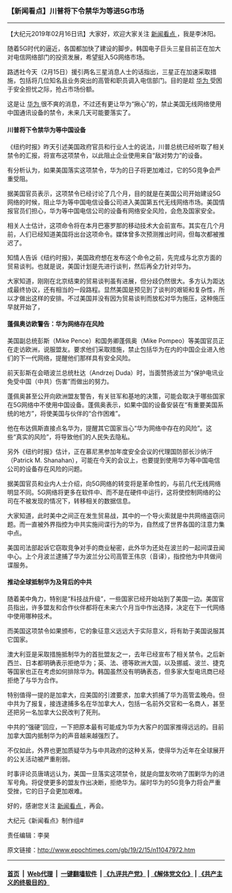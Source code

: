 ### 【新闻看点】川普将下令禁华为等进5G市场
------------------------

<p>
 【大纪元2019年02月16日讯】大家好，欢迎大家关注
 <a href="http://www.epochtimes.com/gb/tag/%E6%96%B0%E9%97%BB%E7%9C%8B%E7%82%B9.html">
  新闻看点
 </a>
 ，我是李沐阳。
</p>
<p>
 随着5G时代的逼近，各国都加快了建设的脚步。韩国电子巨头三星目前正在加大对电信网络部门的投资发展，希望挺入5G网络市场。
</p>
<p>
 路透社今天（2月15日）援引两名三星消息人士的话指出，三星正在加速采取措施，包括将几位知名且业务突出的高管和职员调入电信部门。目的是趁
 <a href="http://www.epochtimes.com/gb/tag/%E5%8D%8E%E4%B8%BA.html">
  华为
 </a>
 受困于安全担忧之际，抢占市场份额。
</p>
<p>
 这是让
 <a href="http://www.epochtimes.com/gb/tag/%E5%8D%8E%E4%B8%BA.html">
  华为
 </a>
 很不爽的消息，不过还有更让华为“揪心”的，禁止美国无线网络使用中国通讯设备的禁令，未来几天可能要落实了。
</p>
<h4>
 川普将下令禁华为等中国设备
</h4>
<p>
 《纽约时报》昨天引述美国政府官员和行业人士的说法，川普总统已经听取了相关禁令的汇报，将宣布这项禁令，以此阻止企业使用来自“敌对势力”的设备。
</p>
<p>
 有分析认为，如果美国落实这项禁令，华为的日子将更加难过，它的5G竞争会严重受阻。
</p>
<p>
 据美国官员表示，这项禁令已经讨论了几个月，目的就是在美国公司开始建设5G网络的时候，阻止华为等中国电信设备公司进入美国第五代无线网络市场。美国情报官员们担心，华为等中国电信公司的设备有网络安全风险，会危及国家安全。
</p>
<p>
 相关人士估计，这项命令将在本月巴塞罗那的移动技术大会前宣布。其实在几个月前，人们已经知道美国将出台这项命令。媒体曾多次预测推出时间，但每次都被推迟了。
</p>
<p>
 知情人告诉《纽约时报》，美国政府想在发布这个命令之前，先完成与北京方面的贸易谈判。也就是说，美国计划是先进行谈判，然后再全力针对华为。
</p>
<p>
 大家知道，刚刚在北京结束的贸易谈判虽有进展，但分歧仍然很大。多方认为距达成最终协议，还有相当的一段路程。显然美国是预见到了谈判的艰钜和复杂性，所以才做出这样的安排。不过美国并没有因为贸易谈判而放松对华为施压，这种施压早就开始了，
</p>
<h4>
 蓬佩奥访欧警告：华为网络存在风险
</h4>
<p>
 美国副总统彭斯（Mike Pence）和国务卿蓬佩奥（Mike Pompeo）等美国官员正在走访欧洲，说服盟友。要求他们采取措施，禁止包括华为在内的中国企业进入他们的下一代网络，提醒他们那样具有安全风险。
</p>
<p>
 前天彭斯在会晤波兰总统杜达（Andrzej Duda）时，当面赞扬波兰为“保护电讯业免受中国（中共）伤害”而做出的努力。
</p>
<p>
 蓬佩奥甚至公开向欧洲盟友警告，有关驻军和基地的决策，可能会取决于哪些国家在5G网络中不使用中国设备。蓬佩奥表示，如果中国的设备安装在“有重要美国系统的地方”，将使美国与伙伴的“合作困难”。
</p>
<p>
 他在布达佩斯直接点名华为，提醒其它国家当心“华为网络中存在的风险”。这些“真实的风险”，将导致他们的人民失去隐私。
</p>
<p>
 另外《纽约时报》估计，正在慕尼黑参加年度安全会议的代理国防部长沙纳汗（Patrick M. Shanahan），可能在今天的会议上，也要提到使用华为等中国电信公司的设备存在风险的问题。
</p>
<p>
 据美国官员和业内人士介绍，向5G网络的转变将是革命性的，与前几代无线网络明显不同。5G网络将更多在软件中、而不是在硬件中运行，这将使控制网络的公司在不被发现的情况下，转移相关的数据信息。
</p>
<p>
 大家知道，此时美中之间正在发生贸易战，其中的一个导火索就是中共网络盗窃问题。而一直被外界指控为中共实施间谍行为的华为，自然成了世界各国的注意力集中点。
</p>
<p>
 美国司法部起诉它窃取竞争对手的商业秘密，此外华为还处在波兰的一起间谍丑闻中心。上个月波兰逮捕了华为波兰分公司高管王伟京（音译），指控他为中共做间谍服务。
</p>
<h4>
 推动全球抵制华为及背后的中共
</h4>
<p>
 随着美中角力，特别是“科技战升级”，一些国家已经开始站到了美国一边。美国官员指出，许多盟友和合作伙伴都将在未来六个月当中作出选择，决定在下一代网络中使用哪种技术。
</p>
<p>
 而美国这项禁令如果颁布，它的象征意义远远大于实际意义，将有助于美国说服其它国家。
</p>
<p>
 澳大利亚是采取措施抵制华为的首批盟友之一，去年已经宣布了相关禁令。之后新西兰、日本都明确表示拒绝华为；英、法、德等欧洲大国，以及挪威、波兰、捷克等国家也正在考虑如何排除华为。韩国虽然没有明确表态，但多家大型电讯商已经拒绝了与华为合作。
</p>
<p>
 特别值得一提的是加拿大，应美国的引渡要求，加拿大抓捕了华为高管孟晚舟。但中共为了报复，接连逮捕多名在华加拿大人，包括一名前外交官和一名商人，甚至还把另一名加拿大公民改判了死刑。
</p>
<p>
 中共的“强硬”回应，一下把原本最有可能成为华为大客户的国家推得远远的。目前加拿大国内抵制华为的声音越来越强烈了。
</p>
<p>
 不仅如此，外界也更加质疑华为与中共政府的这种关系，使得华为近年在全球展开的公关活动被严重削弱。
</p>
<p>
 时事评论员唐靖远认为，美国一旦落实这项禁令，就是向盟友吹响了围剿华为的进军号角。将促使更多的盟友作出决断，拒绝华为。届时华为的5G竞争力将会严重受挫，它的日子会更加艰难。
</p>
<p>
 好的，感谢您关注
 <a href="http://www.epochtimes.com/gb/tag/%E6%96%B0%E9%97%BB%E7%9C%8B%E7%82%B9.html">
  新闻看点
 </a>
 ，再会。
</p>
<p>
 大纪元《新闻看点》制作组#
</p>
<p>
 责任编辑：李昊
</p>

原文链接：http://www.epochtimes.com/gb/19/2/15/n11047972.htm


------------------------
#### [首页](https://github.com/gfw-breaker/banned-news/blob/master/README.md) &nbsp;|&nbsp; [Web代理](https://github.com/labour-camp/helloworld) &nbsp;|&nbsp; [一键翻墙软件](https://github.com/gfw-breaker/nogfw/blob/master/README.md) &nbsp;| [《九评共产党》](https://github.com/gfw-breaker/9ping.md/blob/master/README.md#九评之一评共产党是什么) | [《解体党文化》](https://github.com/gfw-breaker/jtdwh.md/blob/master/README.md) | [《共产主义的终极目的》](https://github.com/gfw-breaker/gczydzjmd.md/blob/master/README.md)

